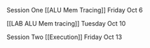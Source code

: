 Session One [[ALU Mem Tracing]] Friday Oct 6

[[LAB ALU Mem tracing]] Tuesday Oct 10

Session Two [[Execution]] Friday Oct 13